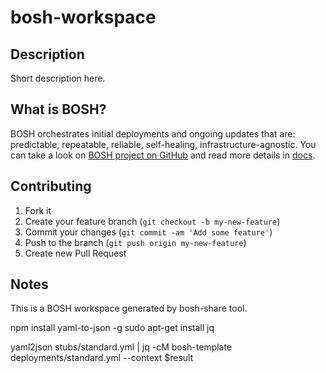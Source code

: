 # bosh-workspace

## Description

Short description here.

## What is BOSH?

BOSH orchestrates initial deployments and ongoing updates that are: predictable, repeatable, reliable, self-healing, infrastructure-agnostic. You can take a look on [BOSH project on GitHub](https://github.com/cloudfoundry/bosh) and read more details in [docs](http://docs.cloudfoundry.org/bosh/).

## Contributing

1. Fork it
2. Create your feature branch (`git checkout -b my-new-feature`)
3. Commit your changes (`git commit -am 'Add some feature'`)
4. Push to the branch (`git push origin my-new-feature`)
5. Create new Pull Request

## Notes

This is a BOSH workspace generated by bosh-share tool.


npm install yaml-to-json -g
sudo apt-get install jq

yaml2json stubs/standard.yml | jq -cM
bosh-template deployments/standard.yml --context $result
